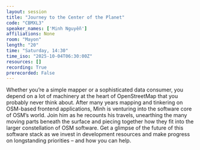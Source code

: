 ```yaml
---
layout: session
title: "Journey to the Center of the Planet"
code: "CBMXL3"
speaker_names: ['Minh Nguyễn']
affiliations: None
room: "Mayon"
length: "20"
time: "Saturday, 14:30"
time_iso: "2025-10-04T06:30:00Z"
resources: []
recording: True
prerecorded: False
---
```


Whether you’re a simple mapper or a sophisticated data consumer, you depend on a lot of machinery at the heart of OpenStreetMap that you probably never think about. After many years mapping and tinkering on OSM-based frontend applications, Minh is venturing into the software core of OSM’s world. Join him as he recounts his travels, unearthing the many moving parts beneath the surface and piecing together how they fit into the larger constellation of OSM software. Get a glimpse of the future of this software stack as we invest in development resources and make progress on longstanding priorities – and how you can help.

